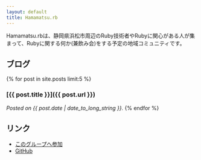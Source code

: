 ```yaml
---
layout: default
title: Hamamatsu.rb
---
```


Hamamatsu.rbは、静岡県浜松市周辺のRuby技術者やRubyに関心がある人が集まって、Rubyに関する何か(兼飲み会)をする予定の地域コミュニティです。

## ブログ
{% for post in site.posts limit:5 %}
### [{{ post.title }}]({{ post.url }})
*Posted on {{ post.date | date_to_long_string }}.*
{% endfor %}

## リンク
* [このグループへ参加](https://groups.google.com/group/hamamatsu-rb?hl=ja)
* [GitHub](https://github.com/hamamatsu-rb)
